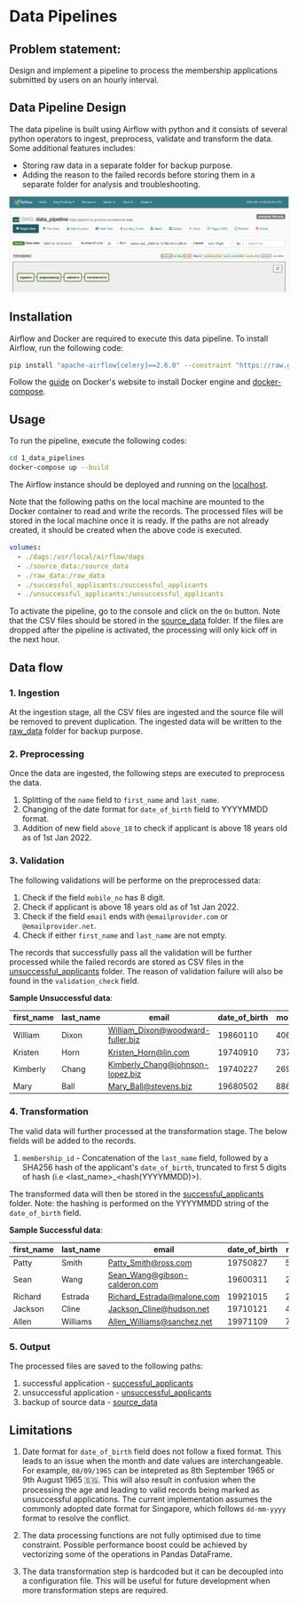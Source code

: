 # Data Pipelines

## Problem statement:
Design and implement a pipeline to process the membership applications submitted by users on an hourly interval.

## Data Pipeline Design
The data pipeline is built using Airflow with python and it consists of several python operators to ingest, preprocess, validate and transform the data.
Some additional features includes:
- Storing raw data in a separate folder for backup purpose.
- Adding the reason to the failed records before storing them in a separate folder for analysis and troubleshooting.

![alt text](https://github.com/ghyee/SeniorDETechAssessment-23/blob/main/images/data-pipeline.jpg?raw=true)

## Installation
Airflow and Docker are required to execute this data pipeline. To install Airflow, run the following code:
```bash
pip install "apache-airflow[celery]==2.6.0" --constraint "https://raw.githubusercontent.com/apache/airflow/constraints-2.6.0/constraints-3.7.txt"
```
Follow the [guide](https://docs.docker.com/engine/install/) on Docker's website to install Docker engine and [docker-compose](https://docs.docker.com/compose/install/).

## Usage
To run the pipeline, execute the following codes:
```bash
cd 1_data_pipelines
docker-compose up --build
```
The Airflow instance should be deployed and running on the [localhost](http://0.0.0.0:8080/admin/).


Note that the following paths on the local machine are mounted to the Docker container to read and write the records. The processed files will be stored in the local machine once it is ready. If the paths are not already created, it should be created when the above code is executed.
```yaml
volumes:
  - ./dags:/usr/local/airflow/dags
  - ./source_data:/source_data
  - ./raw_data:/raw_data
  - ./successful_applicants:/successful_applicants
  - ./unsuccessful_applicants:/unsuccessful_applicants
```

To activate the pipeline, go to the console and click on the `On` button.
Note that the CSV files should be stored in the [source_data](/1_data_pipelines/source_data) folder. If the files are dropped after the pipeline is activated, the processing will only kick off in the next hour.

## Data flow
### 1. Ingestion
At the ingestion stage, all the CSV files are ingested and the source file will be removed to prevent duplication. The ingested data will be written to the [raw_data](/1_data_pipelines/raw_data) folder for backup purpose.

### 2. Preprocessing
Once the data are ingested, the following steps are executed to preprocess the data.
1. Splitting of the `name` field to `first_name` and `last_name`.
2. Changing of the date format for `date_of_birth` field to YYYYMMDD format.
3. Addition of new field `above_18` to check if applicant is above 18 years old as of 1st Jan 2022.

### 3. Validation
The following validations will be performe on the preprocessed data:
1. Check if the field `mobile_no` has 8 digit.
2. Check if applicant is above 18 years old as of 1st Jan 2022.
3. Check if the field `email` ends with `@emailprovider.com` or `@emailprovider.net`.
4. Check if either `first_name` and `last_name` are not empty.

The records that successfully pass all the validation will be further processed while the failed records are stored as CSV files in the [unsuccessful_applicants](/1_data_pipelines/unsuccessful_applicants) folder. The reason of validation failure will also be found in the `validation_check` field.

**Sample Unsuccessful data**:

| first_name | last_name | email                              | date_of_birth | mobile_no | above_18 | validate_check      |
|------------|-----------|------------------------------------|---------------|-----------|----------|---------------------|
| William    | Dixon     | William_Dixon@woodward-fuller.biz  | 19860110      | 40601711  | True     | invalid_email       |
| Kristen    | Horn      | Kristen_Horn@lin.com               | 19740910      | 737931    | True     | invalid_mobile_number |
| Kimberly   | Chang     | Kimberly_Chang@johnson-lopez.biz   | 19740227      | 2692047   | True     | invalid_mobile_number |
| Mary       | Ball      | Mary_Ball@stevens.biz              | 19680502      | 886359    | True     | invalid_mobile_number |


### 4. Transformation
The valid data will further processed at the transformation stage. The below fields will be added to the records.
1. `membership_id` - Concatenation of the `last_name` field, followed by a SHA256 hash of the applicant's `date_of_birth`, truncated to first 5 digits of hash (i.e <last_name>_<hash(YYYYMMDD)>).

The transformed data will then be stored in the [successful_applicants](/1_data_pipelines/successful_applicants) folder.
Note: the hashing is performed on the YYYYMMDD string of the `date_of_birth` field.


**Sample Successful data**:

first_name | last_name | email                              | date_of_birth | mobile_no | above_18 | membership_id
---------- | --------- | ---------------------------------- | ------------- | --------- | -------- | -------------
Patty      | Smith     | Patty_Smith@ross.com              | 19750827      | 59428759  | True     | Smith_c7677
Sean       | Wang      | Sean_Wang@gibson-calderon.com     | 19600311      | 25595367  | True     | Wang_04168
Richard    | Estrada   | Richard_Estrada@malone.com        | 19921015      | 22821527  | True     | Estrada_0bf5b
Jackson    | Cline     | Jackson_Cline@hudson.net           | 19710121      | 48056519  | True     | Cline_825fb
Allen      | Williams  | Allen_Williams@sanchez.net         | 19971109      | 77991519  | True     | Williams_3e726


### 5. Output
The processed files are saved to the following paths:
1. successful application - [successful_applicants](/1_data_pipelines/successful_applicants/)
2. unsuccessful application - [unsuccessful_applicants](/1_data_pipelines/unsuccessful_applicants/)
3. backup of source data - [source_data](/1_data_pipelines/source_data/)

## Limitations
1. Date format for `date_of_birth` field does not follow a fixed format. This leads to an issue when the month and date values are interchangeable. For example, `08/09/1965` can be intepreted as 8th September 1965 or 9th August 1965 	:singapore:. This will also result in confusion when the processing the age and leading to valid records being marked as unsuccessful applications. The current implementation assumes the commonly adopted date format for Singapore, which follows `dd-mm-yyyy` format to resolve the conflict.

2. The data processing functions are not fully optimised due to time constraint. Possible performance boost could be achieved by vectorizing some of the operations in Pandas DataFrame.

3. The data transformation step is hardcoded but it can be decoupled into a configuration file. This will be useful for future development when more transformation steps are required.